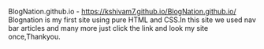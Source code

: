 BlogNation.github.io - https://kshivam7.github.io/BlogNation.github.io/
Blognation is my first site using pure HTML and CSS.In this site we used nav bar articles and many more just click the link and look my site once,Thankyou.
